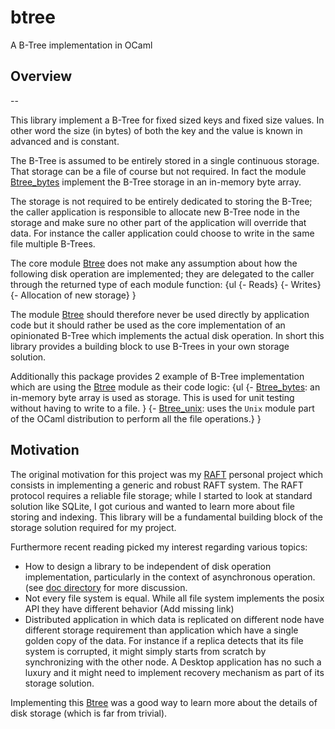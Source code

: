 # btree
A B-Tree implementation in OCaml

## Overview 
--

This library implement a B-Tree for fixed sized keys and fixed size
values. In other word the size (in bytes) of both the key and the 
value is known in advanced and is constant.

The B-Tree is assumed to be entirely stored in a single continuous storage. 
That storage can be a file of course but not required. In fact the module 
[Btree_bytes](src/btree_bytes.mli) implement the B-Tree storage in an in-memory byte array. 

The storage is not required to be entirely dedicated to storing the B-Tree; the 
caller application is responsible to allocate new B-Tree node in the 
storage and make sure no other part of the application will override
that data. For instance the caller application could choose to write in the same
file multiple B-Trees.

The core module [Btree](src/btree.mli) does not make any assumption about how the following
disk operation are implemented; they are delegated to the caller 
through the returned type of each module function:
{ul
{- Reads} 
{- Writes}
{- Allocation of new storage}
} 

The module [Btree](src/btree.mli) should therefore never be used directly by application code 
but it should rather be used as the core implementation of an opinionated
B-Tree which implements the actual disk operation. In short this library
provides a building block to use B-Trees in your own storage solution. 

Additionally this package provides 2 example of B-Tree implementation which are using 
the [Btree](src/btree.mli) module as their code logic:
{ul
{- [Btree_bytes](src/btree_bytes.mli): an in-memory byte array is used as storage. This is
   used for unit testing without having to write to a file. }
{- [Btree_unix](src/btree_unix.mli): uses the `Unix` module part of the OCaml distribution 
   to perform all the file operations.}
} 

## Motivation

The original motivation for this project was my [RAFT](https://github.com/mransan/raft-udp) personal project 
which consists in implementing a generic and robust RAFT system. The RAFT protocol requires a reliable file
storage; while I started to look at standard solution like SQLite, I got curious and wanted to learn more 
about file storing and indexing. This library will be a fundamental building block of the storage solution
required for my project. 

Furthermore recent reading picked my interest regarding various topics:
* How to design a library to be independent of disk operation implementation, particularly in the 
  context of asynchronous operation. (see [doc directory](doc/) for more discussion. 
* Not every file system is equal. While all file system implements the posix API they have 
  different behavior (Add missing link)  
* Distributed application in which data is replicated on different node have different storage 
  requirement than application which have a single golden copy of the data. For instance
  if a replica detects that its file system is corrupted, it might simply starts from scratch
  by synchronizing with the other node. A Desktop application has no such a luxury and it might
  need to implement recovery mechanism as part of its storage solution.

Implementing this [Btree](src/btree.mli) was a good way to learn more about the details of 
disk storage (which is far from trivial).  
